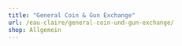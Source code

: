 ```yaml
---
title: "General Coin & Gun Exchange"
url: /eau-claire/general-coin-und-gun-exchange/
shop: Allgemein
---
```

